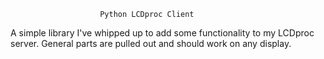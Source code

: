 						Python LCDproc Client

A simple library I've whipped up to add some functionality to my
LCDproc server.  General parts are pulled out and should work on any
display.

